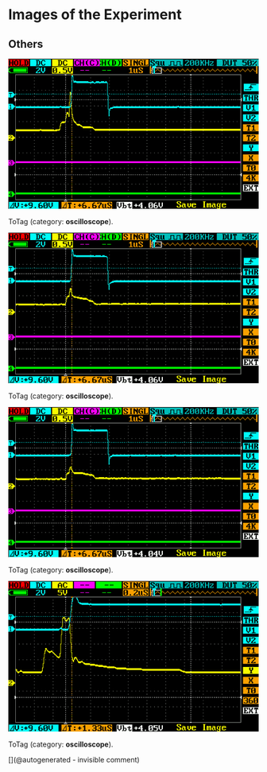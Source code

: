 # Images of the Experiment

## Others

![](/matty/20190324a/images/IMAG001.png)

ToTag (category: __oscilloscope__).

![](/matty/20190324a/images/IMAG003.png)

ToTag (category: __oscilloscope__).

![](/matty/20190324a/images/IMAG002.png)

ToTag (category: __oscilloscope__).

![](/matty/20190324a/images/IMAG004.png)

ToTag (category: __oscilloscope__).



[](@autogenerated - invisible comment)